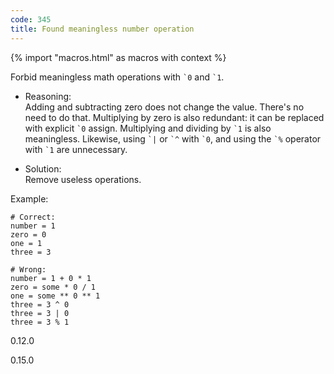 ```yaml
---
code: 345
title: Found meaningless number operation
---
```


{% import "macros.html" as macros with context %}

Forbid meaningless math operations with `` `0 `` and `` `1 ``.

  - Reasoning:  
    Adding and subtracting zero does not change the value. There's no
    need to do that. Multiplying by zero is also redundant: it can be
    replaced with explicit `` `0 `` assign. Multiplying and dividing by
    `` `1 `` is also meaningless. Likewise, using `` `| `` or `` `^ ``
    with `` `0 ``, and using the `` `% `` operator with `` `1 `` are
    unnecessary.

  - Solution:  
    Remove useless operations.

Example:

    # Correct:
    number = 1
    zero = 0
    one = 1
    three = 3
    
    # Wrong:
    number = 1 + 0 * 1
    zero = some * 0 / 1
    one = some ** 0 ** 1
    three = 3 ^ 0
    three = 3 | 0
    three = 3 % 1

<div class="versionadded">

0.12.0

</div>

<div class="versionchanged">

0.15.0

</div>